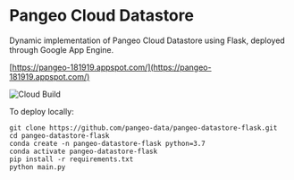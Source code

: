 # Pangeo Cloud Datastore

Dynamic implementation of Pangeo Cloud Datastore using Flask, deployed through Google App Engine.

[https://pangeo-181919.appspot.com/](https://pangeo-181919.appspot.com/)

![Cloud Build](https://storage.googleapis.com/pangeo-181919-badges/builds/pangeo-datastore-flask/branches/master.svg)

To deploy locally:

```
git clone https://github.com/pangeo-data/pangeo-datastore-flask.git
cd pangeo-datastore-flask
conda create -n pangeo-datastore-flask python=3.7
conda activate pangeo-datastore-flask
pip install -r requirements.txt
python main.py
```
